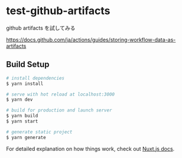 # test-github-artifacts
github artifacts を試してみる

https://docs.github.com/ja/actions/guides/storing-workflow-data-as-artifacts
## Build Setup

```bash
# install dependencies
$ yarn install

# serve with hot reload at localhost:3000
$ yarn dev

# build for production and launch server
$ yarn build
$ yarn start

# generate static project
$ yarn generate
```

For detailed explanation on how things work, check out [Nuxt.js docs](https://nuxtjs.org).
